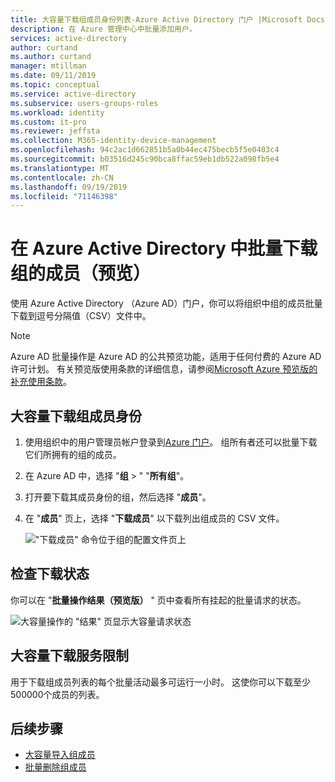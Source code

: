 ```yaml
---
title: 大容量下载组成员身份列表-Azure Active Directory 门户 |Microsoft Docs
description: 在 Azure 管理中心中批量添加用户。
services: active-directory
author: curtand
ms.author: curtand
manager: mtillman
ms.date: 09/11/2019
ms.topic: conceptual
ms.service: active-directory
ms.subservice: users-groups-roles
ms.workload: identity
ms.custom: it-pro
ms.reviewer: jeffsta
ms.collection: M365-identity-device-management
ms.openlocfilehash: 94c2ac1d662851b5a0b44ec475becb5f5e0403c4
ms.sourcegitcommit: b03516d245c90bca8ffac59eb1db522a098fb5e4
ms.translationtype: MT
ms.contentlocale: zh-CN
ms.lasthandoff: 09/19/2019
ms.locfileid: "71146398"
---
```

# <a name="bulk-download-members-of-a-group-preview-in-azure-active-directory"></a>在 Azure Active Directory 中批量下载组的成员（预览）

使用 Azure Active Directory （Azure AD）门户，你可以将组织中组的成员批量下载到逗号分隔值（CSV）文件中。

> [!NOTE]
> Azure AD 批量操作是 Azure AD 的公共预览功能，适用于任何付费的 Azure AD 许可计划。 有关预览版使用条款的详细信息，请参阅[Microsoft Azure 预览版的补充使用条款](https://azure.microsoft.com/support/legal/preview-supplemental-terms/)。

## <a name="to-bulk-download-group-membership"></a>大容量下载组成员身份

1. 使用组织中的用户管理员帐户登录到[Azure 门户](https://portal.azure.com)。 组所有者还可以批量下载它们所拥有的组的成员。
1. 在 Azure AD 中，选择 "**组** > " "**所有组**"。
1. 打开要下载其成员身份的组，然后选择 "**成员**"。
1. 在 "**成员**" 页上，选择 "**下载成员**" 以下载列出组成员的 CSV 文件。

   !["下载成员" 命令位于组的配置文件页上](./media/groups-bulk-download-members/download-panel.png)

## <a name="check-download-status"></a>检查下载状态

你可以在 "**批量操作结果（预览版）** " 页中查看所有挂起的批量请求的状态。

   ![大容量操作的 "结果" 页显示大容量请求状态](./media/groups-bulk-download-members/bulk-center.png)

## <a name="bulk-download-service-limits"></a>大容量下载服务限制

用于下载组成员列表的每个批量活动最多可运行一小时。 这使你可以下载至少500000个成员的列表。

## <a name="next-steps"></a>后续步骤

- [大容量导入组成员](groups-bulk-import-members.md)
- [批量删除组成员](groups-bulk-download-members.md)
